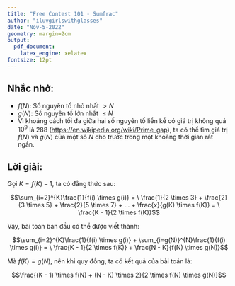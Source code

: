 ```yaml
---
title: "Free Contest 101 - Sumfrac"
author: "iluvgirlswithglasses"
date: "Nov-5-2022"
geometry: margin=2cm
output: 
  pdf_document: 
    latex_engine: xelatex
fontsize: 12pt
---
```


## Nhắc nhở:

  - $f(N)$: Số nguyên tố nhỏ nhất $> N$
  - $g(N)$: Số nguyên tố lớn nhất $\leq N$
  - Vì khoảng cách tối đa giữa hai số nguyên tố liền kề có giá trị không quá $10^9$ là 288 (https://en.wikipedia.org/wiki/Prime_gap), ta có thể tìm giá trị $f(N)$ và $g(N)$ của một số $N$ cho trước trong một khoảng thời gian rất ngắn.

## Lời giải:

Gọi $K = f(K) - 1$, ta có đẳng thức sau:

$$\sum_{i=2}^{K}\frac{1}{f(i) \times g(i)} = \
  \frac{1}{2 \times 3} + \frac{2}{3 \times 5} + \frac{2}{5 \times 7} + ... + \frac{x}{g(K) \times f(K)} = \
  \frac{K - 1}{2 \times f(K)}$$

Vậy, bài toán ban đầu có thể được viết thành:

$$\sum_{i=2}^{K}\frac{1}{f(i) \times g(i)} + \sum_{i=g(N)}^{N}\frac{1}{f(i) \times g(i)} = \ 
  \frac{K - 1}{2 \times f(K)} + \frac{N - K}{f(N) \times g(N)}$$

Mà $f(K) = g(N)$, nên khi quy đồng, ta có kết quả của bài toán là:

$$\frac{(K - 1) \times f(N) + (N - K) \times 2}{2 \times f(N) \times g(N)}$$
